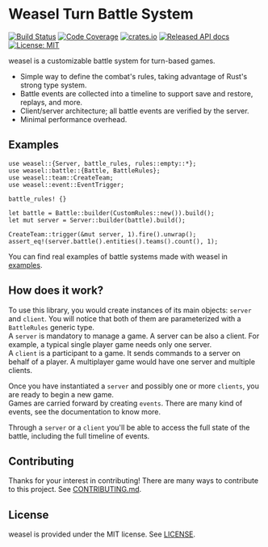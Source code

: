 # Weasel Turn Battle System
[![Build Status](https://travis-ci.org/Trisfald/weasel.svg?branch=master)](https://travis-ci.org/Trisfald/weasel)
[![Code Coverage](https://codecov.io/gh/Trisfald/weasel/branch/master/graph/badge.svg)](https://codecov.io/gh/Trisfald/weasel)
[![crates.io](https://meritbadge.herokuapp.com/weasel)](https://crates.io/crates/weasel)
[![Released API docs](https://docs.rs/weasel/badge.svg)](https://docs.rs/weasel)
[![License: MIT](https://img.shields.io/badge/license-MIT-blue.svg)](LICENSE)

weasel is a customizable battle system for turn-based games.

* Simple way to define the combat's rules, taking advantage of Rust's strong type system.
* Battle events are collected into a timeline to support save and restore, replays, and more.
* Client/server architecture; all battle events are verified by the server.
* Minimal performance overhead.

## Examples

```
use weasel::{Server, battle_rules, rules::empty::*};
use weasel::battle::{Battle, BattleRules};
use weasel::team::CreateTeam;
use weasel::event::EventTrigger;

battle_rules! {}

let battle = Battle::builder(CustomRules::new()).build(); 
let mut server = Server::builder(battle).build();

CreateTeam::trigger(&mut server, 1).fire().unwrap();
assert_eq!(server.battle().entities().teams().count(), 1);
```

You can find real examples of battle systems made with weasel in [examples](examples/).

## How does it work?

To use this library, you would create instances of its main objects: `server` and `client`.
You will notice that both of them are parameterized with a `BattleRules` generic type.\
A `server` is mandatory to manage a game. A server can be also a client.
For example, a typical single player game needs only one server.\
A `client` is a participant to a game. It sends commands to a server on behalf of a player.
A multiplayer game would have one server and multiple clients.

Once you have instantiated a `server` and possibly one or more `clients`,
you are ready to begin a new game.\
Games are carried forward by creating `events`.
There are many kind of events, see the documentation to know more.

Through a `server` or a `client` you'll be able to access the full state of the battle,
including the full timeline of events.

## Contributing

Thanks for your interest in contributing! There are many ways to contribute to this project. See [CONTRIBUTING.md](CONTRIBUTING.md).

## License

weasel is provided under the MIT license. See [LICENSE](LICENSE).
